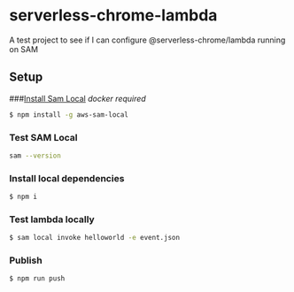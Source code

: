 # serverless-chrome-lambda
A test project to see if I can configure @serverless-chrome/lambda running on SAM

## Setup
 ###[Install Sam Local](https://github.com/awslabs/aws-sam-local)
 *docker required*
 ```bash
 $ npm install -g aws-sam-local
 ```
 ### Test SAM Local
 ```bash
sam --version
```
 
 ### Install local dependencies
 ```bash
 $ npm i 
 ```
 
 ### Test lambda locally
  ```bash
  $ sam local invoke helloworld -e event.json
  ```
 
 ### Publish 
   ```bash
   $ npm run push
   ```


